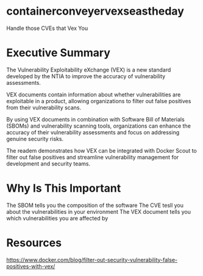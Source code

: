 # containerconveyervexseastheday
Handle those CVEs that Vex You

# Executive Summary
The Vulnerability Exploitability eXchange (VEX) is a new standard developed by the NTIA to improve the accuracy of vulnerability assessments.

VEX documents contain information about whether vulnerabilities are exploitable in a product, allowing organizations to filter out false positives from their vulnerability scans.

By using VEX documents in combination with Software Bill of Materials (SBOMs) and vulnerability scanning tools, organizations can enhance the accuracy of their vulnerability assessments and focus on addressing genuine security risks.

The readem demonstrates how VEX can be integrated with Docker Scout to filter out false positives and streamline vulnerability management for development and security teams.

# Why Is This Important
The SBOM tells you the composition of the software 
The CVE tesll you about the vulnerabilities in your environment
The VEX document tells you which vulnerabilities you are affected by

# Resources
https://www.docker.com/blog/filter-out-security-vulnerability-false-positives-with-vex/

